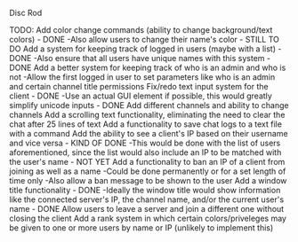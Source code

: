 Disc Rod

TODO:
Add color change commands (ability to change background/text colors) - DONE
    -Also allow users to change their name's color - STILL TO DO
Add a system for keeping track of logged in users (maybe with a list) - DONE
    -Also ensure that all users have unique names with this system - DONE
Add a better system for keeping track of who is an admin and who is not
    -Allow the first logged in user to set parameters like who is an admin and
    certain channel title permissions
Fix/redo text input system for the client - DONE
    -Use an actual GUI element if possible, this would greatly simplify
    unicode inputs - DONE
Add different channels and ability to change channels
Add a scrolling text functionality, eliminating the need to clear the chat
    after 25 lines of text
Add a functionality to save chat logs to a text file with a command
Add the ability to see a client's IP based on their username and vice versa - KIND OF DONE
    -This would be done with the list of users aforementioned, since the list
    would also include an IP to be matched with the user's name - NOT YET
Add a functionality to ban an IP of a client from joining as well as a
    name
    -Could be done permanently or for a set length of time only
    -Also allow a ban message to be shown to the user
Add a window title functionality - DONE
    -Ideally the window title would show information like the connected server's
    IP, the channel name, and/or the current user's name - DONE
Allow users to leave a server and join a different one without closing the
    client
Add a rank system in which certain colors/priveleges may be given to one or more
    users by name or IP (unlikely to implement this)